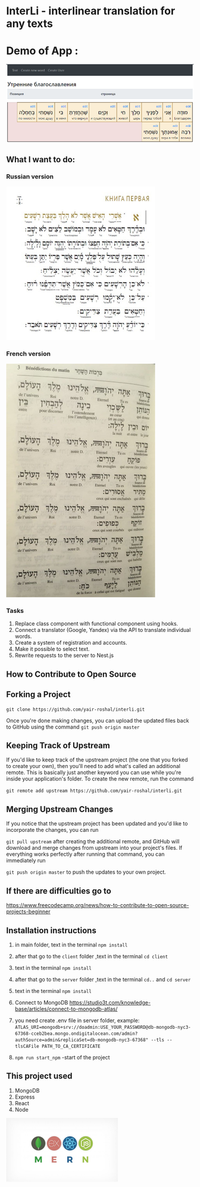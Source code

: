# InterLi - interlinear translation for any texts

# Demo of App :

![alt text](img/img_for_github.png "Illustration for the project")

## What I want to do:

### Russian version
<img src="img/tehilimRu.jpg"  width="400"/>

### French version
 <img src="img/tehilFr.jpg"  width="400"/>

### Tasks
1. Replace class component with functional component using hooks.
2. Connect a translator (Google, Yandex) via the API to translate individual words.
3. Create a system of registration and accounts.
4. Make it possible to select text.
5. Rewrite requests to the server to Nest.js

## How to Contribute to Open Source

## Forking a Project

`git clone https://github.com/yair-roshal/interli.git`

Once you're done making changes, you can upload the updated files back to GitHub using the command
`git push origin master`

## Keeping Track of Upstream

If you'd like to keep track of the upstream project (the one that you forked to create your own), then you'll need to add what's called an additional remote. This is basically just another keyword you can use while you're inside your application's folder. To create the new remote, run the command

`git remote add upstream https://github.com/yair-roshal/interli.git` 

## Merging Upstream Changes

If you notice that the upstream project has been updated and you'd like to incorporate the changes, you can run

`git pull upstream` after creating the additional remote, and GitHub will download and merge changes from upstream into your project's files. If everything works perfectly after running that command, you can immediately run

`git push origin master` to push the updates to your own project.

## If there are difficulties go to 
https://www.freecodecamp.org/news/how-to-contribute-to-open-source-projects-beginner


## Installation instructions

1. in main folder, text in the terminal `npm install`
2. after that go to the `client` folder ,text in the terminal `cd client`
3. text in the terminal `npm install`
4. after that go to the `server` folder ,text in the terminal `cd..` and `cd server`
5. text in the terminal `npm install`

6. Connect to MongoDB https://studio3t.com/knowledge-base/articles/connect-to-mongodb-atlas/ 
7. you need create .env file in server folder, example: `ATLAS_URI=mongodb+srv://doadmin:USE_YOUR_PASSWORD@db-mongodb-nyc3-67368-cceb2bea.mongo.ondigitalocean.com/admin?authSource=admin&replicaSet=db-mongodb-nyc3-67368" --tls --tlsCAFile PATH_TO_CA_CERTIFICATE`

8. `npm run start_npm` -start of the project


## This project used

1. MongoDB
2. Express
3. React
4. Node

 <img src="img/mern.jpg"  width="300"/> 

  
<!-- Check it on https://cloud.mongodb.com/
Your cluster has been automatically paused due to prolonged inactivity. Resume your cluster to connect to it and to gain access to your data. -->